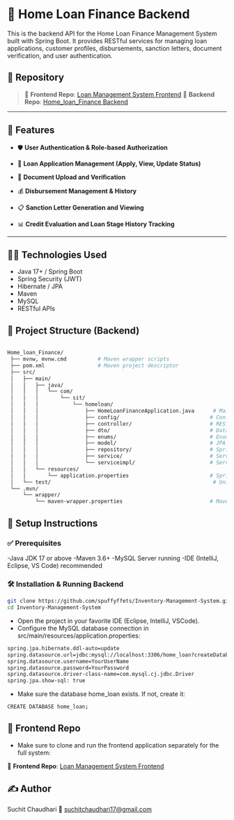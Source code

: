 # 🏦 Home Loan Finance Backend
This is the backend API for the Home Loan Finance Management System built with Spring Boot. It provides RESTful services for managing loan applications, customer profiles, disbursements, sanction letters, document verification, and user authentication.

## 🔗 Repository

> 🔗 **Frontend Repo**: [Loan Management System Frontend](https://github.com/spuffyffets/loan-management-system.git)
> 🔗 **Backend Repo**: [Home_loan_Finance Backend](https://github.com/spuffyffets/Home_loan_Finance.git)  

---

## 🚀 Features
- 🛡️ **User Authentication & Role-based Authorization**

- 🏦 **Loan Application Management (Apply, View, Update Status)**

- 📄 **Document Upload and Verification**

- 💰 **Disbursement Management & History**

- 📋 **Sanction Letter Generation and Viewing**

- 📊 **Credit Evaluation and Loan Stage History Tracking**

---

## 🧑‍💻 Technologies Used
- Java 17+ / Spring Boot
- Spring Security (JWT)
- Hibernate / JPA
- Maven
- MySQL
- RESTful APIs

## 📂 Project Structure (Backend)

```bash

Home_loan_Finance/
 ├── mvnw, mvnw.cmd          # Maven wrapper scripts
 ├── pom.xml                 # Maven project descriptor
 ├── src/
 │   ├── main/
 │   │   ├── java/
 │   │   │   └── com/
 │   │   │       └── sit/
 │   │   │           └── homeloan/
 │   │   │               ├── HomeLoanFinanceApplication.java      # Main Spring Boot app
 │   │   │               ├── config/                             # Configuration classes (e.g., WebConfig)
 │   │   │               ├── controller/                         # REST controllers
 │   │   │               ├── dto/                                # Data Transfer Objects
 │   │   │               ├── enums/                              # Enum definitions (roles, statuses, document types)
 │   │   │               ├── model/                              # JPA Entity classes (User, LoanApplication, Disbursement, etc.)
 │   │   │               ├── repository/                         # Spring Data JPA repositories
 │   │   │               ├── service/                            # Service interfaces
 │   │   │               └── serviceimpl/                        # Service implementations
 │   │   └── resources/
 │   │       └── application.properties                          # Spring Boot configuration
 │   └── test/                                                    # Unit & integration tests
 └── .mvn/
     └── wrapper/
         └── maven-wrapper.properties                            # Maven wrapper config

```
## 🔧 Setup Instructions

### ✅ Prerequisites

-Java JDK 17 or above
-Maven 3.6+
-MySQL Server running
-IDE (IntelliJ, Eclipse, VS Code) recommended

### 🛠️ Installation & Running Backend

```bash
git clone https://github.com/spuffyffets/Inventory-Management-System.git
cd Inventory-Management-System
```

- Open the project in your favorite IDE (Eclipse, IntelliJ, VSCode).
- Configure the MySQL database connection in src/main/resources/application.properties:
```bash
spring.jpa.hibernate.ddl-auto=update
spring.datasource.url=jdbc:mysql://localhost:3306/home_loan?createDatabaseIfNotExist=true
spring.datasource.username=YourUserName
spring.datasource.password=YourPassword
spring.datasource.driver-class-name=com.mysql.cj.jdbc.Driver
spring.jpa.show-sql: true
```
- Make sure the database home_loan exists. If not, create it:
```bash
CREATE DATABASE home_loan;
```

## 🔗 Frontend Repo
- Make sure to clone and run the frontend application separately for the full system:

🔗 **Frontend Repo**: [Loan Management System Frontend](https://github.com/spuffyffets/loan-management-system.git)


## ✍️ Author

Suchit Chaudhari
📧 suchitchaudhari17@gmail.com























